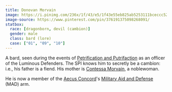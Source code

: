 ```yaml
---
title: Donovan Morvain
image: https://i.pinimg.com/236x/1f/43/e5/1f43e55eb825ab5253111bceccc52b36--character-ideas-character-art.jpg
image-source: https://www.pinterest.com/pin/376191375098268091/
statbox:
  race: [dragonborn, devil (cambion)]
  gender: male
  class: bard (lore)
  case: ["01", "09", "10"]
---
```


A bard, seen during the events of [Petrification and Putrifaction](../events/case-01) as an officer of the Luminous Defenders. The SPI knows him to secretly be a cambion: i.e., his father is a fiend. His mother is [Contessa Morvain](contessa-morvain), a noblewoman.

He is now a member of the [Aecus Concord](../orgs/ac)'s [Military Aid and Defense](../orgs/mad) (MAD) arm.
